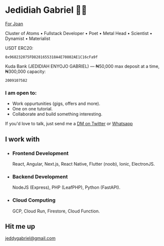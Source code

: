 # Jedidiah Gabriel 🧔🏽 

[For Joan](https://joan.onrender.com)

Cluster of Atoms • Fullstack Developer • Poet • Metal Head • Scientist • Dynamist • Materialist 

USDT ERC20:
```
0x968232075FD8281655318A4E70802AE1C16cFa9f
```
Kuda Bank (JEDIDIAH ENYOJO GABRIEL) — ₦50,000 max deposit at a time, ₦300,000 capacity:
```
2009107582
```

### I am open to:
- Work oppurtunities (gigs, offers and more).
- One on one tutorial.
- Collaborate and build something interesting.

If you'd love to talk, just send me a [DM on Twitter](https://twitter.com/jedshock) or [Whatsapp](https://wa.me/+2348140066686)


## I work with

- ### Frontend Development
   React, Angular, Next.js, React Native, Flutter (noob), Ionic, ElectronJS.
- ### Backend Development
   NodeJS (Express), PHP (LeafPHP), Python (FastAPI). 
- ### Cloud Computing
   GCP, Cloud Run, Firestore, Cloud Function. 
## Hit me up

[jeddygabriel@gmail.com](mailto:jeddygabriel@gmail.com)
